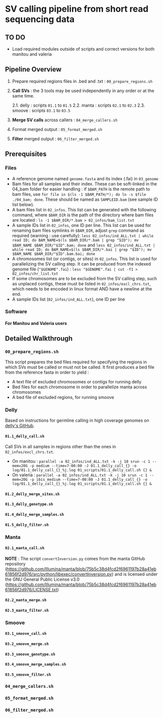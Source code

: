 # SV calling pipeline from short read sequencing data

## TO DO
* Load required modules outside of scripts and correct versions for both manitou and valeria 

## Pipeline Overview

1. Prepare required regions files in .bed and .txt : `00_prepare_regions.sh`
2. **Call SVs** : the 3 tools may be used independently in any order or at the same time.

   2.1. delly : scripts `01.1` to `01.5`
   2.2. manta : scripts `02.1` to `02.3`
   2.3. smoove : scripts `03.1` to `03.5`

3. **Merge SV calls** across callers : `04_merge_callers.sh`
4. Format merged output : `05_format_merged.sh`
5. **Filter** merged output : `06_filter_merged.sh` 


## Prerequisites

### Files

* A reference genome named `genome.fasta` and its index (.fai) in `03_genome`
* Bam files for all samples and their index. These can be soft-linked in the 04_bam folder for easier handling : if `$BAM_PATH` is the remote path to bam files, use `for file in $(ls -1 $BAM_PATH/*); do ln -s $file ./04_bam; done`. These should be named as `SAMPLEID.bam` (see sample ID list below).
* A bam files list in `02_infos`. This list can be generated with the following command, where `$BAM_DIR` is the path of the directory where bam files are located : `ls -1 $BAM_DIR/*.bam > 02_infos/bam_list.txt`
* A sample IDs list in `02_infos`, one ID per line. This list can be used for renaming bam files symlinks in `$BAM_DIR`, adjust `grep` command as required (warning : use carefully): `less 02_infos/ind_ALL.txt | while read ID; do BAM_NAME=$(ls $BAM_DIR/*.bam | grep "$ID"); mv $BAM_NAME $BAM_DIR/"$ID".bam; done` and `less 02_infos/ind_ALL.txt | while read ID; do BAM_NAME=$(ls $BAM_DIR/*.bai | grep "$ID"); mv $BAM_NAME $BAM_DIR/"$ID".bam.bai; done`
* A chromosomes list (or contigs, or sites) in `02_infos`. This list is used for parallelizing the SV calling step. It can be produced from the indexed genome file (`"$GENOME".fai`) : `less "$GENOME".fai | cut -f1 > 02_infos/chr_list.txt`
* If some chromosomes are to be excluded from the SV calling step, such as unplaced contigs, these must be listed in `02_infos/excl_chrs.txt`, which needs to be encoded in linux format AND have a newline at the end.
* A sample IDs list (`02_infos/ind_ALL.txt`), one ID per line


### Software

#### For Manitou and Valeria users



## Detailed Walkthrough

### `00_prepare_regions.sh`

This script prepares the bed files required for specifying the regions in which SVs must be called or must not be called. It first produces a bed file from the reference fasta in order to yield : 

* A text file of excluded chromosomes or contigs for running delly
* Bed files for each chromosome in order to parallelize manta across chromosomes
* A bed file of excluded regions, for running smoove


### Delly

Based on instructions for germline calling in high coverage genomes on [delly's GitHub](https://github.com/dellytools/delly#germline-sv-calling).

#### `01.1_delly_call.sh`

Call SVs in all samples in regions other than the ones in `02_infos/excl_chrs.txt`.

* On manitou : `parallel -a 02_infos/ind_ALL.txt -k -j 10 srun -c 1 --mem=20G -p medium --time=7-00:00 -J 01.1_delly_call_{} -o log/01.1_delly_call_{}_%j.log 01_scripts/01.1_delly_call.sh {} &`
* On valeria : `parallel -a 02_infos/ind_ALL.txt -k -j 10 srun -c 1 --mem=20G -p ibis_medium --time=7-00:00 -J 01.1_delly_call_{} -o log/01.1_delly_call_{}_%j.log 01_scripts/01.1_delly_call.sh {} &`

#### `01.2_delly_merge_sites.sh`
#### `01.3_delly_genotype.sh`
#### `01.4_delly_merge_samples.sh`
#### `01.5_delly_filter.sh`

### Manta

#### `02.1_manta_call.sh`

**NOTE** : The script `convertInversion.py` comes from the manta GitHub repository (https://github.com/Illumina/manta/blob/75b5c38d4fcd2f6961197b28a41eb61856f2d976/src/python/libexec/convertInversion.py) and is licensed under the GNU General Public License v3.0 (https://github.com/Illumina/manta/blob/75b5c38d4fcd2f6961197b28a41eb61856f2d976/LICENSE.txt)


#### `02.2_manta_merge.sh`
#### `02.3_manta_filter.sh`

### Smoove

#### `03.1_smoove_call.sh`
#### `03.2_smoove_merge.sh`
#### `03.3_smoove_genotype.sh`
#### `03.4_smoove_merge_samples.sh`
#### `03.5_smoove_filter.sh`

### `04_merge_callers.sh`

### `05_format_merged.sh`

### `06_filter_merged.sh`


